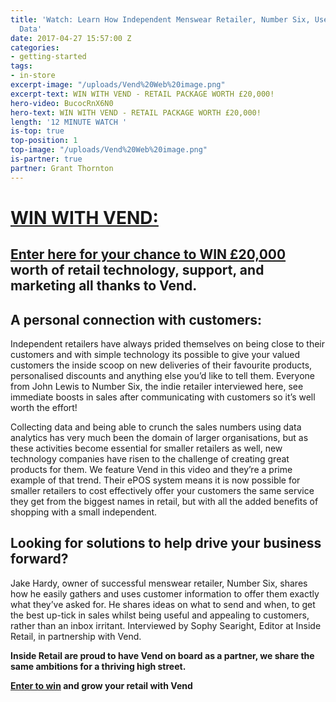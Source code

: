 ```yaml
---
title: 'Watch: Learn How Independent Menswear Retailer, Number Six, Uses Customer
  Data'
date: 2017-04-27 15:57:00 Z
categories:
- getting-started
tags:
- in-store
excerpt-image: "/uploads/Vend%20Web%20image.png"
excerpt-text: WIN WITH VEND - RETAIL PACKAGE WORTH £20,000!
hero-video: BucocRnX6N0
hero-text: WIN WITH VEND - RETAIL PACKAGE WORTH £20,000!
length: '12 MINUTE WATCH '
is-top: true
top-position: 1
top-image: "/uploads/Vend%20Web%20image.png"
is-partner: true
partner: Grant Thornton
---
```


# [WIN WITH VEND:](https://www.vendhq.com/uk/london?campaign=7016F000001AWsi&utm_source=insideretail&utm_medium=promotion&utm_campaign=retail_growth)

##  **[Enter here for your chance to WIN £20,000](https://www.vendhq.com/uk/london?campaign=7016F000001AWsi&utm_source=insideretail&utm_medium=promotion&utm_campaign=retail_growth)** worth of retail technology, support, and marketing all thanks to Vend.




## A personal connection with customers: 


Independent retailers have always prided themselves on being close to their customers and with simple technology its possible to give your valued customers the inside scoop on new deliveries of their favourite products, personalised discounts and anything else you’d like to tell them. Everyone from John Lewis to Number Six, the indie retailer interviewed here, see immediate boosts in sales after communicating with customers so it’s well worth the effort!

Collecting data and being able to crunch the sales numbers using data analytics has very much been the domain of larger organisations, but as these activities become essential for smaller retailers as well, new technology companies have risen to the challenge of creating great products for them. We feature Vend in this video and they’re a prime example of that trend. Their ePOS system means it is now possible for smaller retailers to cost effectively offer your customers the same service they get from the biggest names in retail, but with all the added benefits of shopping with a small independent.


## Looking for solutions to help drive your business forward?


Jake Hardy, owner of successful menswear retailer, Number Six, shares how he easily gathers and uses customer information to offer them exactly what they’ve asked for. He shares ideas on what to send and when, to get the best up-tick in sales whilst being useful and  appealing to customers, rather than an inbox irritant. Interviewed by Sophy Searight, Editor at Inside Retail, in partnership with Vend.


**Inside Retail are proud to have Vend on board as a partner, we share the same ambitions for a thriving high street.**

**[Enter to win](https://www.vendhq.com/uk/london?campaign=7016F000001AWsi&utm_source=insideretail&utm_medium=promotion&utm_campaign=retail_growth) and grow your retail with Vend**
